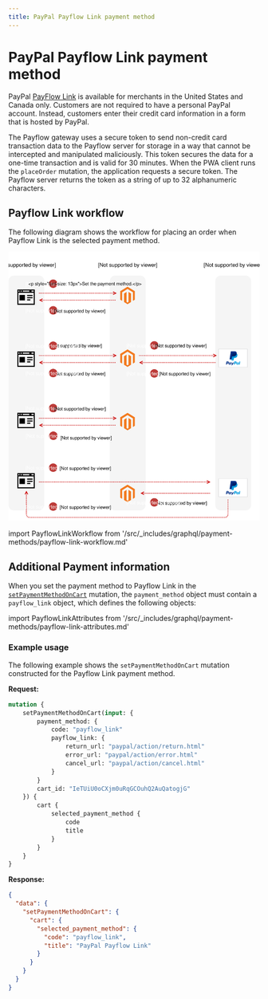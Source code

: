 ```yaml
---
title: PayPal Payflow Link payment method
---
```


# PayPal Payflow Link payment method

PayPal [PayFlow Link](https://developer.paypal.com/docs/classic/payflow/integration-guide/) is available for merchants in the United States and Canada only. Customers are not required to have a personal PayPal account. Instead, customers enter their credit card information in a form that is hosted by PayPal.

The Payflow gateway uses a secure token to send non-credit card transaction data to the Payflow server for storage in a way that cannot be intercepted and manipulated maliciously. This token secures the data for a one-time transaction and is valid for 30 minutes. When the PWA client runs the `placeOrder` mutation, the application requests a secure token. The Payflow server returns the token as a string of up to 32 alphanumeric characters.

## Payflow Link workflow

The following diagram shows the workflow for placing an order when Payflow Link is the selected payment method.

![PayPal Payflow Link sequence diagram](../../_images/graphql/paypal-payflow-link.svg)

import PayflowLinkWorkflow from '/src/_includes/graphql/payment-methods/payflow-link-workflow.md'

<PayflowLinkWorkflow />

## Additional Payment information

When you set the payment method to Payflow Link in the [`setPaymentMethodOnCart`](../schema/cart/mutations/set-payment-method.md) mutation, the `payment_method` object must contain a `payflow_link` object, which defines the following objects:

import PayflowLinkAttributes from '/src/_includes/graphql/payment-methods/payflow-link-attributes.md'

<PayflowLinkAttributes />

### Example usage

The following example shows the `setPaymentMethodOnCart` mutation constructed for the Payflow Link payment method.

**Request:**

```graphql
mutation {
    setPaymentMethodOnCart(input: {
        payment_method: {
            code: "payflow_link"
            payflow_link: {
                return_url: "paypal/action/return.html"
                error_url: "paypal/action/error.html"
                cancel_url: "paypal/action/cancel.html"
            }
        }
        cart_id: "IeTUiU0oCXjm0uRqGCOuhQ2AuQatogjG"
    }) {
        cart {
            selected_payment_method {
                code
                title
            }
        }
    }
}
```

**Response:**

```json
{
  "data": {
    "setPaymentMethodOnCart": {
      "cart": {
        "selected_payment_method": {
          "code": "payflow_link",
          "title": "PayPal Payflow Link"
        }
      }
    }
  }
}
```
